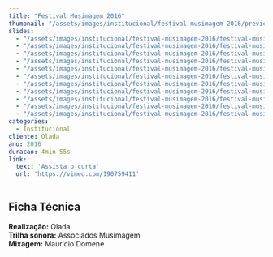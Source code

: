 ```yaml
---
title: "Festival Musimagem 2016"
thumbnail: "/assets/images/institucional/festival-musimagem-2016/preview-500x350.jpg"
slides:
  - "/assets/images/institucional/festival-musimagem-2016/festival-musimagem-2016 (2).png"
  - "/assets/images/institucional/festival-musimagem-2016/festival-musimagem-2016 (1).png"
  - "/assets/images/institucional/festival-musimagem-2016/festival-musimagem-2016 (3).png"
  - "/assets/images/institucional/festival-musimagem-2016/festival-musimagem-2016 (4).png"
  - "/assets/images/institucional/festival-musimagem-2016/festival-musimagem-2016 (5).png"
  - "/assets/images/institucional/festival-musimagem-2016/festival-musimagem-2016 (5).png"
  - "/assets/images/institucional/festival-musimagem-2016/festival-musimagem-2016 (6).png"
  - "/assets/images/institucional/festival-musimagem-2016/festival-musimagem-2016 (7).png"
  - "/assets/images/institucional/festival-musimagem-2016/festival-musimagem-2016 (8).png"
  - "/assets/images/institucional/festival-musimagem-2016/festival-musimagem-2016 (9).png"
  - "/assets/images/institucional/festival-musimagem-2016/festival-musimagem-2016 (10).png"
categories:
  - Institucional
cliente: Olada
ano: 2016
duracao: 4min 55s
link:
  text: 'Assista o curta'
  url: 'https://vimeo.com/190759411'
---
```


## Ficha Técnica

**Realização:** Olada \
**Trilha sonora:** Associados Musimagem \
**Mixagem:** Mauricio Domene